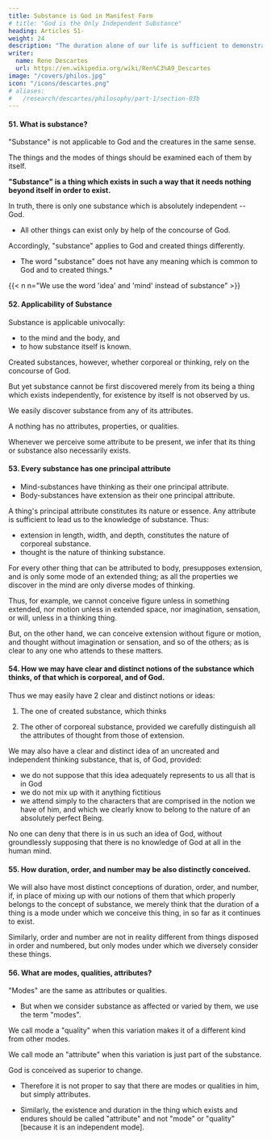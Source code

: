 ```yaml
---
title: Substance is God in Manifest Form
# title: "God is the Only Independent Substance"
heading: Articles 51-
weight: 24
description: "The duration alone of our life is sufficient to demonstrate the existence of God"
writer:
  name: Rene Descartes
  url: https://en.wikipedia.org/wiki/Ren%C3%A9_Descartes
image: "/covers/philos.jpg"
icon: "/icons/descartes.png"
# aliases:
#   /research/descartes/philosophy/part-1/section-03b
---
```



#### 51. What is substance?

"Substance" is not applicable to God and the creatures in the same sense.

<!-- But with regard to what we consider as  -->

The things and the modes of things should be examined each of them by itself. 

**"Substance" is a thing which exists in such a way that it needs nothing beyond itself in order to exist.**

In truth, there is only one substance which is absolutely independent -- God.
- All other things can exist only by help of the concourse of God.

Accordingly, "substance" applies to God and created things differently. 
- The word "substance" does not have any meaning which is common to God and to created things.*
<!-- does not apply to God and the creatures UNIVOCALLY.  -->
<!-- , to adopt a term familiar in the schools; that is,  -->
<!-- no signification of this word can be distinctly understood which  -->

{{< n n="We use the word 'idea' and 'mind' instead of substance" >}}


#### 52. Applicability of Substance

Substance is applicable univocally:
- to the mind and the body, and
- to how substance itself is known.

Created substances, however, whether corporeal or thinking, rely on the concourse of God.

 <!-- may be conceived under this common concept. These are things which, in order to their existence, stand in need of nothing but .  -->

But yet substance cannot be first discovered merely from its being a thing which exists independently, for existence by itself is not observed by us. 

We easily discover substance from any of its attributes.

A nothing has no attributes, properties, or qualities. 

Whenever we perceive some attribute to be present, we infer that its thing or substance also necessarily exists.

 <!-- of it, by this common notion, that of nothing there are : for, from ,  to which it may be attributed is also of  present. -->


#### 53. Every substance has one principal attribute

<!-- , as thinking of the mind, extension of the body. -->

- Mind-substances have thinking as their one principal attribute.
- Body-substances have extension as their one principal attribute.


A thing's principal attribute constitutes its nature or essence. Any attribute is sufficient to lead us to the knowledge of substance. Thus:

<!-- But there is, however, one principal property of every substance, which , and on which all the others depend. -->

- extension in length, width, and depth, constitutes the nature of corporeal substance.
- thought is the nature of thinking substance. 

For every other thing that can be attributed to body, presupposes extension, and is only some mode of an extended thing; as all the properties we discover in the mind are only diverse modes of thinking. 

Thus, for example, we cannot conceive figure unless in something extended, nor motion unless in extended space, nor imagination, sensation, or will, unless in a thinking thing. 

But, on the other hand, we can conceive extension without figure or motion, and thought without imagination or sensation, and so of the others; as is clear to any one who attends to these matters.


#### 54. How we may have clear and distinct notions of the substance which thinks, of that which is corporeal, and of God.

Thus we may easily have 2 clear and distinct notions or ideas:

1. The one of created substance, which thinks

2. The other of corporeal substance, provided we carefully distinguish all the attributes of thought from those of extension. 

We may also have a clear and distinct idea of an uncreated and independent thinking substance, that is, of God, provided:
- we do not suppose that this idea adequately represents to us all that is in God
- we do not mix up with it anything fictitious
- we attend simply to the characters that are comprised in the notion we have of him, and which we clearly know to belong to the nature of an absolutely perfect Being.

No one can deny that there is in us such an idea of God, without groundlessly supposing that there is no knowledge of God at all in the human mind.


#### 55. How duration, order, and number may be also distinctly conceived.

We will also have most distinct conceptions of duration, order, and number, if, in place of mixing up with our notions of them that which properly belongs to the concept of substance, we merely think that the duration of a thing is a mode under which we conceive this thing, in so far as it continues to exist.

Similarly, order and number are not in reality different from things disposed in order and numbered, but only modes under which we diversely consider these things.


#### 56. What are modes, qualities, attributes?

"Modes" are the same as attributes or qualities. 
- But when we consider substance as affected or varied by them, we use the term "modes".

We call mode a "quality" when this variation makes it of a different kind from other modes.  

We call mode an "attribute" when this variation is just part of the substance. 

<!--  makes it of a different kind from other modes. 

 it may be denominated of such a kind, we adopt the term qualities [to designate the different modes which cause it to be so named]; and, finally, when we simply regard these modes as in the substance, we call them attributes.  -->

God is conceived as superior to change.
- Therefore it is not proper to say that there are modes or qualities in him, but simply attributes.
 <!-- and even in created things that which is found in them always in the same mode,  -->
- Similarly, the existence and duration in the thing which exists and endures should be called "attribute" and not "mode" or "quality" [because it is an independent mode].

